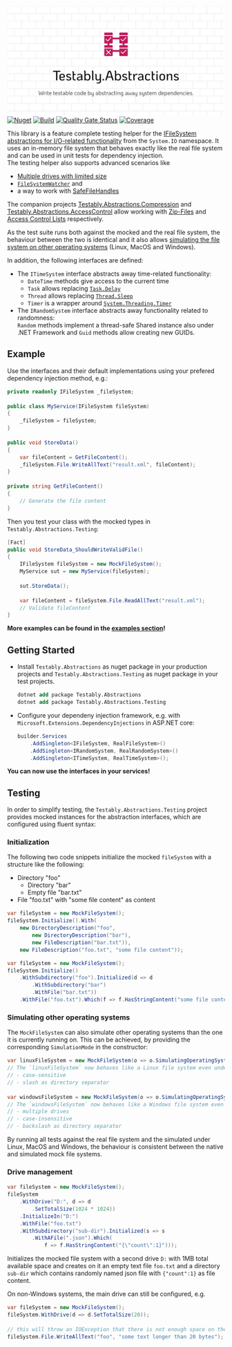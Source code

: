 ![Testably.Abstractions](https://raw.githubusercontent.com/Testably/Testably.Abstractions/main/Docs/Images/social-preview.png)  
[![Nuget](https://img.shields.io/nuget/v/Testably.Abstractions.Testing)](https://www.nuget.org/packages/Testably.Abstractions.Testing) 
[![Build](https://github.com/Testably/Testably.Abstractions/actions/workflows/build.yml/badge.svg)](https://github.com/Testably/Testably.Abstractions/actions/workflows/build.yml) 
[![Quality Gate Status](https://sonarcloud.io/api/project_badges/measure?project=Testably_Testably.Abstractions&metric=alert_status)](https://sonarcloud.io/summary/new_code?id=Testably_Testably.Abstractions) 
[![Coverage](https://sonarcloud.io/api/project_badges/measure?project=Testably_Testably.Abstractions&metric=coverage)](https://sonarcloud.io/summary/new_code?id=Testably_Testably.Abstractions) 

This library is a feature complete testing helper for the [IFileSystem abstractions for I/O-related functionality](https://github.com/TestableIO/System.IO.Abstractions) from the `System.IO` namespace. It uses an in-memory file system that behaves exactly like the real file system and can be used in unit tests for dependency injection.  
The testing helper also supports advanced scenarios like
- [Multiple drives with limited size](Examples/DriveManagement/README.md)
- [`FileSystemWatcher`](Examples/FileSystemWatcher/README.md) and
- a way to work with [SafeFileHandles](Examples/SafeFileHandle/README.md)

The companion projects [Testably.Abstractions.Compression](https://www.nuget.org/packages/Testably.Abstractions.Compression) and [Testably.Abstractions.AccessControl](https://www.nuget.org/packages/Testably.Abstractions.AccessControl) allow working with [Zip-Files](Examples/ZipFile/README.md) and [Access Control Lists](Examples/AccessControlLists/README.md) respectively.

As the test suite runs both against the mocked and the real file system, the behaviour between the two is identical and it also allows [simulating the file system on other operating systems](#simulating-other-operating-systems) (Linux, MacOS and Windows).

In addition, the following interfaces are defined:
- The `ITimeSystem` interface abstracts away time-related functionality:  
  - `DateTime` methods give access to the current time
  - `Task` allows replacing [`Task.Delay`](https://learn.microsoft.com/en-us/dotnet/api/system.threading.tasks.task.delay)
  - `Thread` allows replacing [`Thread.Sleep`](https://learn.microsoft.com/en-us/dotnet/api/system.threading.thread.sleep)
  - `Timer` is a wrapper around [`System.Threading.Timer`](https://learn.microsoft.com/en-us/dotnet/api/system.threading.timer)
- The `IRandomSystem` interface abstracts away functionality related to randomness:  
  `Random` methods implement a thread-safe Shared instance also under .NET Framework and `Guid` methods allow creating new GUIDs.

## Example
Use the interfaces and their default implementations using your prefered dependency injection method, e.g.:
```csharp
private readonly IFileSystem _fileSystem;

public class MyService(IFileSystem fileSystem)
{
    _fileSystem = fileSystem;
}

public void StoreData()
{
    var fileContent = GetFileContent();
    _fileSystem.File.WriteAllText("result.xml", fileContent);
}

private string GetFileContent()
{
    // Generate the file content
}
```

Then you test your class with the mocked types in `Testably.Abstractions.Testing`:
```csharp
[Fact]
public void StoreData_ShouldWriteValidFile()
{
    IFileSystem fileSystem = new MockFileSystem();
    MyService sut = new MyService(fileSystem);

    sut.StoreData();

    var fileContent = fileSystem.File.ReadAllText("result.xml");
    // Validate fileContent
}
```

**More examples can be found in the [examples section](Examples/README.md)!**

## Getting Started

- Install `Testably.Abstractions` as nuget package in your production projects and `Testably.Abstractions.Testing` as nuget package in your test projects.
  ```ps
  dotnet add package Testably.Abstractions
  dotnet add package Testably.Abstractions.Testing
  ```

- Configure your dependeny injection framework, e.g. with `Microsoft.Extensions.DependencyInjections` in ASP.NET core:
  ```csharp
  builder.Services
      .AddSingleton<IFileSystem, RealFileSystem>()
      .AddSingleton<IRandomSystem, RealRandomSystem>()
      .AddSingleton<ITimeSystem, RealTimeSystem>();
  ```

**You can now use the interfaces in your services!**

## Testing
In order to simplify testing, the `Testably.Abstractions.Testing` project provides mocked instances for the abstraction interfaces, which are configured using fluent syntax:

### Initialization

The following two code snippets initialize the mocked `fileSystem` with a structure like the following:
- Directory "foo"
  - Directory "bar"
  - Empty file "bar.txt"
- File "foo.txt" with "some file content" as content

```csharp
var fileSystem = new MockFileSystem();
fileSystem.Initialize().With(
    new DirectoryDescription("foo",
        new DirectoryDescription("bar"),
        new FileDescription("bar.txt")),
    new FileDescription("foo.txt", "some file content"));
```

```csharp
var fileSystem = new MockFileSystem();
fileSystem.Initialize()
	.WithSubdirectory("foo").Initialized(d => d
		.WithSubdirectory("bar")
		.WithFile("bar.txt"))
	.WithFile("foo.txt").Which(f => f.HasStringContent("some file content"));
```

### Simulating other operating systems

The `MockFileSystem` can also simulate other operating systems than the one it is currently running on. This can be achieved, by providing the corresponding `SimulationMode` in the constructor:

```csharp
var linuxFileSystem = new MockFileSystem(o => o.SimulatingOperatingSystem(SimulationMode.Linux));
// The `linuxFileSystem` now behaves like a Linux file system even under Windows:
// - case-sensitive
// - slash as directory separator

var windowsFileSystem = new MockFileSystem(o => o.SimulatingOperatingSystem(SimulationMode.Windows));
// The `windowsFileSystem` now behaves like a Windows file system even under Linux or MacOS:
// - multiple drives
// - case-insensitive
// - backslash as directory separator
```

By running all tests against the real file system and the simulated under Linux, MacOS and Windows, the behaviour is consistent between the native and simulated mock file systems.

### Drive management
```csharp
var fileSystem = new MockFileSystem();
fileSystem
    .WithDrive("D:", d => d
        .SetTotalSize(1024 * 1024))
    .InitializeIn("D:")
    .WithFile("foo.txt")
    .WithSubdirectory("sub-dir").Initialized(s => s
        .WithAFile(".json").Which(
            f => f.HasStringContent("{\"count\":1}")));
```
Initializes the mocked file system with a second drive `D:` with 1MB total available space and creates on it an empty text file `foo.txt` and a directory `sub-dir` which contains randomly named json file with `{"count":1}` as file content.

On non-Windows systems, the main drive can still be configured, e.g.
```csharp
var fileSystem = new MockFileSystem();
fileSystem.WithDrive(d => d.SetTotalSize(20));

// this will throw an IOException that there is not enough space on the disk.
fileSystem.File.WriteAllText("foo", "some text longer than 20 bytes");
```
